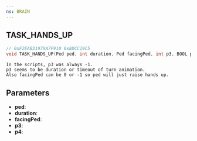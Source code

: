 ```yaml
---
ns: BRAIN
---
```

## TASK_HANDS_UP

```c
// 0xF2EAB31979A7F910 0x8DCC19C5
void TASK_HANDS_UP(Ped ped, int duration, Ped facingPed, int p3, BOOL p4);
```

```
In the scripts, p3 was always -1.  
p3 seems to be duration or timeout of turn animation.  
Also facingPed can be 0 or -1 so ped will just raise hands up.  
```

## Parameters
* **ped**: 
* **duration**: 
* **facingPed**: 
* **p3**: 
* **p4**: 


